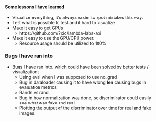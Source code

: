 #### Some lessons I have learned
- Visualize everything, it's always easier to spot mistakes this way.
- Test what is possible to test and it hard to visualize
- Make it easy to get GPUs
  - https://github.com/2xic/lambda-labs-api
- Make it easy to use the GPU/CPU power.
  - Resource usage should be utilized to 100%

### Bugs I have ran into
- Bugs I have ran into, which could have been solved by better tests / visualizations
  - Using eval when I was supposed to use no_grad
  - Bug in dataloader causing it to have wrong __len__ causing bugs in evaluation metrics
  - Randn vs rand
  - Bug in how normalization was done, so discriminator could easily see what was fake and real.
  - Plotting the output of the discriminator over time for real and fake images.
